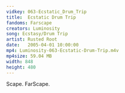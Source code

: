 ```yaml
---
vidkey: 063-Ecstatic_Drum_Trip
title:  Ecstatic Drum Trip
fandoms: Farscape
creators: Luminosity
song: Ecstasy/Drum Trip
artist: Rusted Root
date:   2005-04-01 10:00:00
mp4: Luminosity-063-Ecstatic-Drum-Trip.m4v
mp4size: 59.04 MB
width: 848
height: 480
---
```


Scape. FarScape.
  